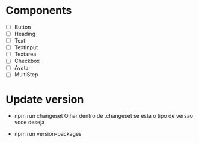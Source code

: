 # Components

- [ ] Button
- [ ] Heading
- [ ] Text
- [ ] TextInput
- [ ] Textarea
- [ ] Checkbox
- [ ] Avatar
- [ ] MultiStep

# Update version
- npm run changeset
Olhar dentro de .changeset se esta o tipo de versao voce deseja

- npm run version-packages
